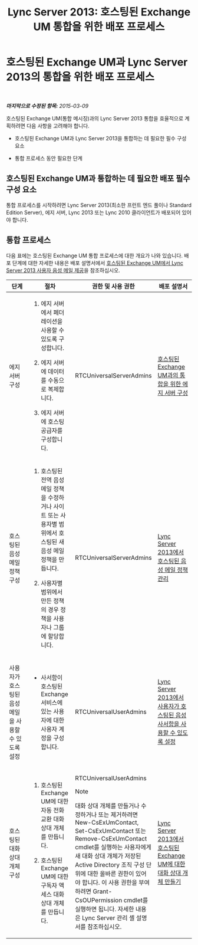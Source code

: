 ﻿---
title: 'Lync Server 2013: 호스팅된 Exchange UM 통합을 위한 배포 프로세스'
TOCTitle: 호스팅된 Exchange UM과 Lync Server의 통합을 위한 배포 프로세스
ms:assetid: dbec9c38-7f66-419d-b8c3-c61380052cac
ms:mtpsurl: https://technet.microsoft.com/ko-kr/library/Gg398968(v=OCS.15)
ms:contentKeyID: 49305230
ms.date: 08/10/2015
mtps_version: v=OCS.15
ms.translationtype: HT
---

# 호스팅된 Exchange UM과 Lync Server 2013의 통합을 위한 배포 프로세스

 

_**마지막으로 수정된 항목:** 2015-03-09_

호스팅된 Exchange UM(통합 메시징)과의 Lync Server 2013 통합을 효율적으로 계획하려면 다음 사항을 고려해야 합니다.

  - 호스팅된 Exchange UM과 Lync Server 2013을 통합하는 데 필요한 필수 구성 요소

  - 통합 프로세스 동안 필요한 단계

## 호스팅된 Exchange UM과 통합하는 데 필요한 배포 필수 구성 요소

통합 프로세스를 시작하려면 Lync Server 2013(최소한 프런트 엔드 풀이나 Standard Edition Server), 에지 서버, Lync 2013 또는 Lync 2010 클라이언트가 배포되어 있어야 합니다.

## 통합 프로세스

다음 표에는 호스팅된 Exchange UM 통합 프로세스에 대한 개요가 나와 있습니다. 배포 단계에 대한 자세한 내용은 배포 설명서에서 [호스팅된 Exchange UM에서 Lync Server 2013 사용자 음성 메일 제공](lync-server-2013-providing-lync-server-users-voice-mail-on-hosted-exchange-um.md)을 참조하십시오.


<table>
<colgroup>
<col style="width: 25%" />
<col style="width: 25%" />
<col style="width: 25%" />
<col style="width: 25%" />
</colgroup>
<thead>
<tr class="header">
<th>단계</th>
<th>절차</th>
<th>권한 및 사용 권한</th>
<th>배포 설명서</th>
</tr>
</thead>
<tbody>
<tr class="odd">
<td><p>에지 서버 구성</p></td>
<td><ol>
<li><p>에지 서버에서 페더레이션을 사용할 수 있도록 구성합니다.</p></li>
<li><p>에지 서버에 데이터를 수동으로 복제합니다.</p></li>
<li><p>에지 서버에 호스팅 공급자를 구성합니다.</p></li>
</ol></td>
<td><p>RTCUniversalServerAdmins</p></td>
<td><p><a href="lync-server-2013-configure-the-edge-server-for-integration-with-hosted-exchange-um.md">호스팅된 Exchange UM과의 통합을 위한 에지 서버 구성</a></p></td>
</tr>
<tr class="even">
<td><p>호스팅된 음성 메일 정책 구성</p></td>
<td><ol>
<li><p>호스팅된 전역 음성 메일 정책을 수정하거나 사이트 또는 사용자별 범위에서 호스팅된 새 음성 메일 정책을 만듭니다.</p></li>
<li><p>사용자별 범위에서 만든 정책의 경우 정책을 사용자나 그룹에 할당합니다.</p></li>
</ol></td>
<td><p>RTCUniversalServerAdmins</p></td>
<td><p><a href="lync-server-2013-manage-hosted-voice-mail-policies.md">Lync Server 2013에서 호스팅된 음성 메일 정책 관리</a></p></td>
</tr>
<tr class="odd">
<td><p>사용자가 호스팅된 음성 메일을 사용할 수 있도록 설정</p></td>
<td><ul>
<li><p>사서함이 호스팅된 Exchange 서비스에 있는 사용자에 대한 사용자 계정을 구성합니다.</p></li>
</ul></td>
<td><p>RTCUniversalUserAdmins</p></td>
<td><p><a href="lync-server-2013-enable-users-for-hosted-voice-mail.md">Lync Server 2013에서 사용자가 호스팅된 음성 사서함을 사용할 수 있도록 설정</a></p></td>
</tr>
<tr class="even">
<td><p>호스팅된 대화 상대 개체 구성</p></td>
<td><ol>
<li><p>호스팅된 Exchange UM에 대한 자동 전화 교환 대화 상대 개체를 만듭니다.</p></li>
<li><p>호스팅된 Exchange UM에 대한 구독자 액세스 대화 상대 개체를 만듭니다.</p></li>
</ol></td>
<td><p>RTCUniversalUserAdmins</p>


> [!NOTE]
> 대화 상대 개체를 만들거나 수정하거나 또는 제거하려면 New-CsExUmContact, Set-CsExUmContact 또는 Remove-CsExUmContact cmdlet를 실행하는 사용자에게 새 대화 상대 개체가 저장된 Active Directory 조직 구성 단위에 대한 올바른 권한이 있어야 합니다. 이 사용 권한을 부여하려면 Grant-CsOUPermission cmdlet를 실행하면 됩니다. 자세한 내용은 Lync Server 관리 셸 설명서를 참조하십시오.


</td>
<td><p><a href="lync-server-2013-create-contact-objects-for-hosted-exchange-um.md">Lync Server 2013에서 호스팅된 Exchange UM에 대한 대화 상대 개체 만들기</a></p></td>
</tr>
</tbody>
</table>

